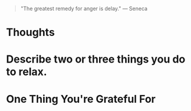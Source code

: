 
> \"The greatest remedy for anger is delay.\" — Seneca

# Thoughts

# Describe two or three things you do to relax.

# One Thing You're Grateful For

